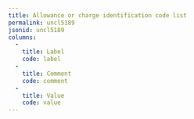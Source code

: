 ```yaml
---
title: Allowance or charge identification code list
permalink: uncl5189
jsonid: uncl5189
columns:
  - 
    title: Label
    code: label
  - 
    title: Comment
    code: comment
  - 
    title: Value
    code: value
---
```

